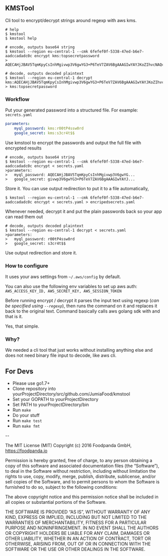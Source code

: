 ## KMSTool

Cli tool to encrypt/decrypt strings around regexp with aws kms.

```text
# help
$ kmstool
$ kmstool help

# encode, outputs base64 string
$ kmstool --region eu-central-1 --cmk 6fefef0f-5338-47ed-b6e7-aadccadadc0c encrypt kms:topsecretpassword
> AQECAHjJBAV5TqmKpyCsInhMgivwp3V6gwYG3+P6TeV7ZAV6BgAAAGIwYAYJKoZIhvcNAQcGoFMwUQIBADBMBgkqh...

# decode, outputs decoded plaintext
$ kmstool --region eu-central-1 decrypt kms:AQECAHjJBAV5TqmKpyCsInhMgivwp3V6gwYG3+P6TeV7ZAV6BgAAAGIwYAYJKoZIhvcNAQcG...
> kms:topsecretpassword

```

### Workflow

Put your generated password into a structured file. For example: `secrets.yaml`
```yaml
parameters:
	myql_password: kms:r00tP4ssw0rd
	google_secret: kms:s3cr4t$$
```

Use kmstool to encrypt the passwords and output the full file with encrypted results
```text
# encode, outputs base64 string
$ kmstool --region eu-central-1 --cmk 6fefef0f-5338-47ed-b6e7-aadccadadc0c encrypt < secrets.yaml
>parameters:
>	myql_password: AQECAHjJBAV5TqmKpyCsInhMgivwp3V6gwYG...
>	google_secret: givwp3V6gwYG3+P6TeV7ZAV6BgAAAGIwYAYJ...

```

Store it. You can use output redirection to put it to a file automatically, 
```text
$ kmstool --region eu-central-1 --cmk 6fefef0f-5338-47ed-b6e7-aadccadadc0c encrypt < secrets.yaml > encripedsecrets.yaml

```

Whenever needed, decrypt it and put the plain passwords back so your app can read them out
```text
# decode, outputs decoded plaintext
$ kmstool --region eu-central-1 decrypt < secrets.yaml
>parameters:
>	myql_password: r00tP4ssw0rd
>	google_secret: s3cr4t$$
```

Use output redirection and store it.

### How to configure

It uses your aws settings from `~/.aws/config` by default.

You can also use the following env variables to set up aws auth:
`AWS_ACCESS_KEY_ID, AWS_SECRET_KEY, AWS_SESSION_TOKEN`

Before running encrypt / decrypt it parses the input text using regexp (_can be specified using `--regexp`_), then
runs the command on it and replaces it back to the original text.
Command basically calls aws golang sdk with and that is it.

Yes, that simple.

### Why?

We needed a cli tool that just works without installing anything else and does not need binary file input to decode, like aws cli.

## For Devs

* Please use go1.7+
* Clone repository into yourProjectDirectory/src/github.com/JumiaFood/kmstool
* Set your GOPATH to yourProjectDirectory
* Set PATH to yourProjectDirectory/bin
* Run `make`
* Do your stuff
* Run `make test`
* Run `make fmt`


--

The MIT License (MIT)
Copyright (c) 2016 Foodpanda GmbH, https://foodpanda.io

Permission is hereby granted, free of charge, to any person obtaining a copy of this software and associated documentation files (the “Software”), to deal in the Software without restriction, including without limitation the rights to use, copy, modify, merge, publish, distribute, sublicense, and/or sell copies of the Software, and to permit persons to whom the Software is furnished to do so, subject to the following conditions:

The above copyright notice and this permission notice shall be included in all copies or substantial portions of the Software.

THE SOFTWARE IS PROVIDED “AS IS”, WITHOUT WARRANTY OF ANY KIND, EXPRESS OR IMPLIED, INCLUDING BUT NOT LIMITED TO THE WARRANTIES OF MERCHANTABILITY, FITNESS FOR A PARTICULAR PURPOSE AND NONINFRINGEMENT. IN NO EVENT SHALL THE AUTHORS OR COPYRIGHT HOLDERS BE LIABLE FOR ANY CLAIM, DAMAGES OR OTHER LIABILITY, WHETHER IN AN ACTION OF CONTRACT, TORT OR OTHERWISE, ARISING FROM, OUT OF OR IN CONNECTION WITH THE SOFTWARE OR THE USE OR OTHER DEALINGS IN THE SOFTWARE.

